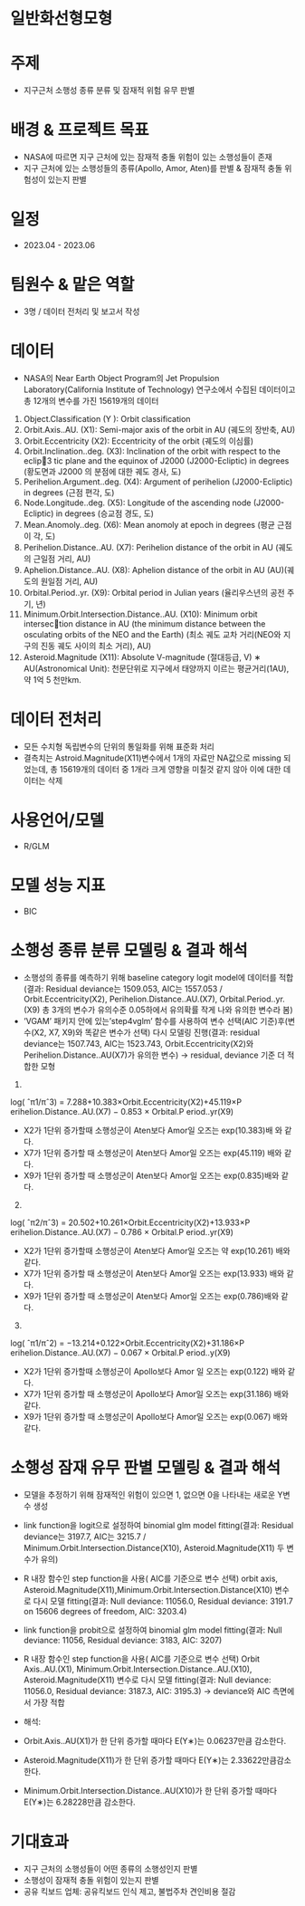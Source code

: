 # 일반화선형모형

# 주제
- 지구근처 소행성 종류 분류 및 잠재적 위험 유무 판별

# 배경 & 프로젝트 목표
- NASA에 따르면 지구 근처에 있는 잠재적 충돌 위험이 있는 소행성들이 존재
- 지구 근처에 있는 소행성들의 종류(Apollo, Amor, Aten)를 판별 & 잠재적 충돌 위험성이 있는지 판별

# 일정
- 2023.04 - 2023.06

# 팀원수 & 맡은 역할
- 3명 / 데이터 전처리 및 보고서 작성
  

# 데이터
- NASA의 Near Earth Object Program의 Jet Propulsion Laboratory(California Institute of Technology) 연구소에서 수집된 데이터이고 총 12개의 변수를 가진 15619개의 데이터
1. Object.Classification (Y ): Orbit classification
2. Orbit.Axis..AU. (X1): Semi-major axis of the orbit in AU (궤도의 장반축,
AU)
3. Orbit.Eccentricity (X2): Eccentricity of the orbit (궤도의 이심률)
4. Orbit.Inclination..deg. (X3): Inclination of the orbit with respect to the eclip3
tic plane and the equinox of J2000 (J2000-Ecliptic) in degrees (황도면과 J2000
의 분점에 대한 궤도 경사, 도)
5. Perihelion.Argument..deg. (X4): Argument of perihelion (J2000-Ecliptic) in
degrees (근점 편각, 도)
6. Node.Longitude..deg. (X5): Longitude of the ascending node (J2000-Ecliptic)
in degrees (승교점 경도, 도)
7. Mean.Anomoly..deg. (X6): Mean anomoly at epoch in degrees (평균 근점 이
각, 도)
8. Perihelion.Distance..AU. (X7): Perihelion distance of the orbit in AU (궤도의
근일점 거리, AU)
9. Aphelion.Distance..AU. (X8): Aphelion distance of the orbit in AU (AU)(궤
도의 원일점 거리, AU)
10. Orbital.Period..yr. (X9): Orbital period in Julian years (율리우스년의 공전
주기, 년)
11. Minimum.Orbit.Intersection.Distance..AU. (X10): Minimum orbit intersection distance in AU (the minimum distance between the osculating orbits of the
NEO and the Earth) (최소 궤도 교차 거리(NEO와 지구의 진동 궤도 사이의 최소
거리), AU)
12. Asteroid.Magnitude (X11): Absolute V-magnitude (절대등급, V)
∗ AU(Astronomical Unit): 천문단위로 지구에서 태양까지 이르는 평균거리(1AU), 약 1억 5
천만km.


  

# 데이터 전처리
- 모든 수치형 독립변수의 단위의 통일화를 위해 표준화 처리
- 결측치는 Astroid.Magnitude(X11)변수에서 1개의 자료만 NA값으로 missing 되었는데, 총 15619개의 데이터 중 1개라 크게 영향을 미칠것 같지 않아 이에 대한 데이터는 삭제

# 사용언어/모델
- R/GLM

# 모델 성능 지표
- BIC

# 소행성 종류 분류 모델링 & 결과 해석
- 소행성의 종류를 예측하기 위해 baseline category logit model에 데이터를 적합(결과: Residual deviance는 1509.053, AIC는 1557.053 / Orbit.Eccentricity(X2), Perihelion.Distance..AU.(X7), Orbital.Period..yr.(X9)
총 3개의 변수가 유의수준 0.05하에서 유의확률 작게 나와 유의한 변수라 봄)
- ’VGAM’ 패키지 안에 있는’step4vglm’ 함수를 사용하여 변수 선택(AIC 기준)후(변수(X2, X7, X9)와 똑같은 변수가 선택) 다시 모델링 진행(결과: residual deviance는 1507.743, AIC는 1523.743,  Orbit.Eccentricity(X2)와 Perihelion.Distance..AU(X7)가 유의한 변수) -> residual, deviance 기준 더 적합한 모형
1)
log( ˆπ1/πˆ3) = 7.288+10.383×Orbit.Eccentricity(X2)+45.119×P erihelion.Distance..AU.(X7)
− 0.853 × Orbital.P eriod..yr(X9)
- X2가 1단위 증가할때 소행성군이 Aten보다 Amor일 오즈는 exp(10.383)배
와 같다.
- X7가 1단위 증가할 때 소행성군이 Aten보다 Amor일 오즈는 exp(45.119)
배와 같다.
- X9가 1단위 증가할 때 소행성군이 Aten보다 Amor일 오즈는 exp(0.835)배와
같다.
2)
log( ˆπ2/πˆ3) = 20.502+10.261×Orbit.Eccentricity(X2)+13.933×P erihelion.Distance..AU.(X7)
− 0.786 × Orbital.P eriod..yr(X9)
- X2가 1단위 증가할때 소행성군이 Aten보다 Amor일 오즈는 약 exp(10.261)
배와 같다.
- X7가 1단위 증가할 때 소행성군이 Aten보다 Amor일 오즈는 exp(13.933)
배와 같다.
- X9가 1단위 증가할 때 소행성군이 Aten보다 Amor일 오즈는 exp(0.786)배와
같다.
3)
log( ˆπ1/πˆ2) = −13.214+0.122×Orbit.Eccentricity(X2)+31.186×P erihelion.Distance..AU.(X7)
− 0.067 × Orbital.P eriod..y(X9)
- X2가 1단위 증가할때 소행성군이 Apollo보다 Amor 일 오즈는 exp(0.122)
배와 같다.
- X7가 1단위 증가할 때 소행성군이 Apollo보다 Amor일 오즈는 exp(31.186)
배와 같다.
- X9가 1단위 증가할 때 소행성군이 Apollo보다 Amor일 오즈는 exp(0.067)
배와 같다.

# 소행성 잠재 유무 판별 모델링 & 결과 해석
- 모델을 추정하기 위해 잠재적인 위험이 있으면 1, 없으면 0을 나타내는 새로운 Y변수 생성
- link function을 logit으로 설정하여 binomial glm model fitting(결과: Residual deviance는 3197.7, AIC는 3215.7 /  Minimum.Orbit.Intersection.Distance(X10), Asteroid.Magnitude(X11) 두 변수가 유의)
- R 내장 함수인 step function을 사용( AIC를 기준으로 변수 선택) orbit axis, Asteroid.Magnitude(X11),Minimum.Orbit.Intersection.Distance(X10) 변수로 다시 모델 fitting(결과: Null deviance: 11056.0, Residual deviance: 3191.7 on 15606 degrees of freedom, AIC: 3203.4)
- link function을 probit으로 설정하여 binomial glm model fitting(결과: Null deviance: 11056, Residual deviance: 3183, AIC: 3207)
- R 내장 함수인 step function을 사용( AIC를 기준으로 변수 선택) Orbit Axis..AU.(X1), Minimum.Orbit.Intersection.Distance..AU.(X10), Asteroid.Magnitude(X11) 변수로 다시 모델 fitting(결과: Null deviance: 11056.0, Residual deviance: 3187.3, AIC: 3195.3) -> deviance와 AIC 측면에서 가장 적합
- 해석:

- Orbit.Axis..AU(X1)가 한 단위 증가할 때마다 E(Y∗)는 0.06237만큼 감소한다.
  
- Asteroid.Magnitude(X11)가 한 단위 증가할 때마다 E(Y∗)는 2.33622만큼감소한다.
  
- Minimum.Orbit.Intersection.Distance..AU(X10)가 한 단위 증가할 때마다 E(Y∗)는 6.28228만큼 감소한다. 



# 기대효과
- 지구 근처의 소행성들이 어떤 종류의 소행성인지 판별
- 소행성이 잠재적 충돌 위험이 있는지 판별
- 공유 킥보드 업체: 공유킥보드 인식 제고, 불법주차 견인비용 절감

